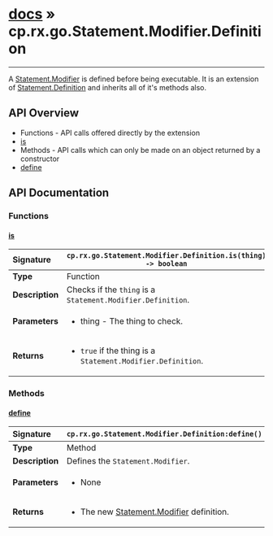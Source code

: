 # [docs](index.md) » cp.rx.go.Statement.Modifier.Definition
---

A [Statement.Modifier](cp.rx.go.Statement.Modifier.md) is defined before being executable.
It is an extension of [Statement.Definition](cp.rx.go.Statement.Definition.md) and inherits
all of it's methods also.

## API Overview
* Functions - API calls offered directly by the extension
 * [is](#is)
* Methods - API calls which can only be made on an object returned by a constructor
 * [define](#define)

## API Documentation

### Functions

#### [is](#is)
| <span style="float: left;">**Signature**</span> | <span style="float: left;">`cp.rx.go.Statement.Modifier.Definition.is(thing) -> boolean` </span>                                                          |
| -----------------------------------------------------|---------------------------------------------------------------------------------------------------------|
| **Type**                                             | Function |
| **Description**                                      | Checks if the `thing` is a `Statement.Modifier.Definition`. |
| **Parameters**                                       | <ul><li>thing    - The thing to check.</li></ul> |
| **Returns**                                          | <ul><li><code>true</code> if the thing is a <code>Statement.Modifier.Definition</code>.</li></ul> |

### Methods

#### [define](#define)
| <span style="float: left;">**Signature**</span> | <span style="float: left;">`cp.rx.go.Statement.Modifier.Definition:define()` </span>                                                          |
| -----------------------------------------------------|---------------------------------------------------------------------------------------------------------|
| **Type**                                             | Method |
| **Description**                                      | Defines the `Statement.Modifier`. |
| **Parameters**                                       | <ul><li>None</li></ul> |
| **Returns**                                          | <ul><li>The new <a href="cp.rx.go.Statement.Modifier.md">Statement.Modifier</a> definition.</li></ul> |

